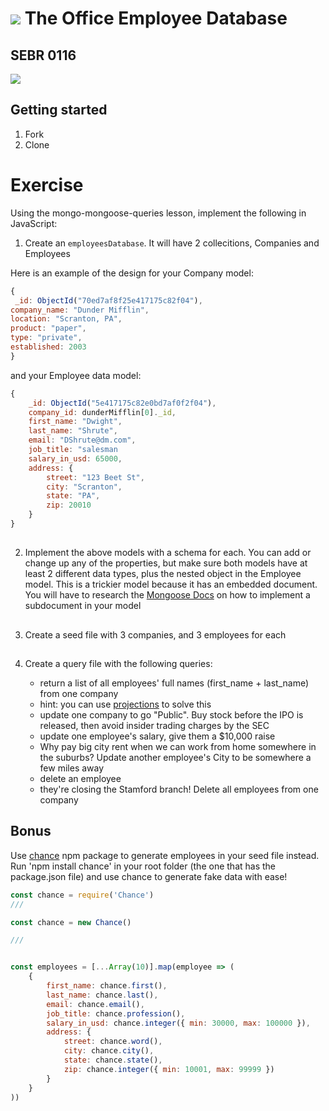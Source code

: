 # ![](https://ga-dash.s3.amazonaws.com/production/assets/logo-9f88ae6c9c3871690e33280fcf557f33.png) The Office Employee Database

## SEBR 0116

![](https://nbcnews.shorthandstories.com/--the-office--turns-15/assets/Sy8UO5pKBS/office-package-today-2560-200106-2560x1440.jpeg)


## Getting started

1. Fork
1. Clone

# Exercise

Using the mongo-mongoose-queries lesson, implement the following in JavaScript:

1. Create an `employeesDatabase`. It will have 2 collecitions, Companies and Employees

Here is an example of the design for your Company  model:


```js
{
 _id: ObjectId("70ed7af8f25e417175c82f04"),
company_name: "Dunder Mifflin",
location: "Scranton, PA",
product: "paper",
type: "private",
established: 2003
}
```

and your Employee data model:
```js
{
    _id: ObjectId("5e417175c82e0bd7af0f2f04"),
    company_id: dunderMifflin[0]._id, 
    first_name: "Dwight",
    last_name: "Shrute",
    email: "DShrute@dm.com",
    job_title: "salesman
    salary_in_usd: 65000,
    address: {
        street: "123 Beet St",
        city: "Scranton",
        state: "PA",
        zip: 20010
    }
}

```
##
2. Implement the above models with a schema for each. You can add or change up any of the properties, but make sure both models have at least 2 different data types, plus the nested object in the Employee model. This is a trickier model because it has an embedded document. You will have to research the [Mongoose Docs](https://mongoosejs.com/docs/subdocs.html) on how to implement a subdocument in your model

##

3. Create a seed file with 3 companies, and  3 employees for each
   
##

4. Create a query file with the following queries:
  
    -  return a list of all employees' full names (first_name + last_name) from one company
      - hint: you can use [projections](https://mongoosejs.com/docs/api.html#model_Model.find) to solve this
    - update one company to go "Public". Buy stock before the IPO is released, then avoid insider trading charges by the SEC
    - update one employee's salary, give them a $10,000 raise
    - Why pay big city rent when we can work from home somewhere in the suburbs? Update another employee's City to be somewhere a few miles away
    - delete an employee
    - they're closing the Stamford branch! Delete all employees from one company
    

## Bonus

Use [chance](https://www.npmjs.com/package/chance) npm package to generate employees in your seed file instead. Run 'npm install chance' in your root folder (the one that has the package.json file) and use chance to generate fake data with ease!

```js
const chance = require('Chance')
///

const chance = new Chance()

///


const employees = [...Array(10)].map(employee => (
    {
        first_name: chance.first(),
        last_name: chance.last(),
        email: chance.email(),
        job_title: chance.profession(),
        salary_in_usd: chance.integer({ min: 30000, max: 100000 }),
        address: {
            street: chance.word(),
            city: chance.city(),
            state: chance.state(),
            zip: chance.integer({ min: 10001, max: 99999 })
        }
    }
))
```
